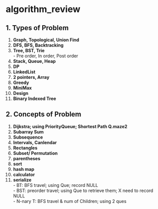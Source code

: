 # algorithm_review

## 1. Types of Problem
1) __Graph, Topological, Union Find__
2) __DFS, BFS, Backtracking__
3) __Tree, BST, Trie__
<br/><t/>- Pre order, In order, Post order
4) __Stack, Queue, Heap__
5) __DP__
6) __LinkedList__
7) __2 pointers, Array__
8) __Greedy__
9) __MiniMax__
10) __Design__
11) __Binary Indexed Tree__

## 2. Concepts of Problem
1) __Dijkstra; using PriorityQueue; Shortest Path Q.maze2__
2) __Subarray Sum__
3) __Subsequence__
4) __Intervals, Canlendar__
5) __Rectangles__
6) __Subset/ Permutation__
7) __parentheses__
8) __sort__
9) __hash map__
10) __calculator__
11) __serialize__
<br/><t/>- BT: BFS travel; using Que; record NULL
<br/><t/>- BST: preorder travel; using Que to retrieve them; X need to record NULL
<br/><t/>- N-nary T: BFS travel & num of Children; using 2 ques
